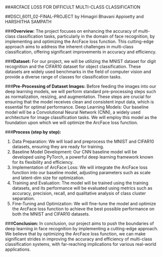 ##ARCFACE LOSS FOR DIFFICULT MULTI-CLASS CLASSIFICATION

##DSCI_6011_02-FINAL-PROJECT by Himagiri Bhavani Appisetty and HARSHITHA SAMPATH

###**Overview:**
The project focuses on enhancing the accuracy of multi-class classification tasks, particularly in the domain of face recognition, by implementing and optimizing the ArcFace loss function. This cutting-edge approach aims to address the inherent challenges in multi-class classification, offering significant improvements in accuracy and efficiency.

###**Dataset:**
For our project, we will be utilizing the MNIST dataset for digit recognition and the CIFAR10 dataset for object classification. These datasets are widely used benchmarks in the field of computer vision and provide a diverse range of classes for classification tasks.

###**Pre-Processing of Dataset Images:**
Before feeding the images into our deep learning models, we will perform standard pre-processing steps such as normalization, resizing, and augmentation. These steps are crucial for ensuring that the model receives clean and consistent input data, which is essential for optimal performance.
Deep Learning Models:
Our baseline model will be a Convolutional Neural Network (CNN), a widely used architecture for image classification tasks. We will employ this model as the foundation upon which we will optimize the ArcFace loss function.

###**Process (step by step):**
1.	Data Preparation: We will load and preprocess the MNIST and CIFAR10 datasets, ensuring they are ready for training.
2.	Baseline Model Development: Our CNN baseline model will be developed using PyTorch, a powerful deep learning framework known for its flexibility and efficiency.
3.	Implementation of ArcFace Loss: We will integrate the ArcFace loss function into our baseline model, adjusting parameters such as scale and latent-dim size for optimization.
4.	Training and Evaluation: The model will be trained using the training datasets, and its performance will be evaluated using metrics such as accuracy, precision, recall, and qualitative analysis of class cluster separation.
5.	Fine-Tuning and Optimization: We will fine-tune the model and optimize the ArcFace loss function to achieve the best possible performance on both the MNIST and CIFAR10 datasets.

###**Conclusion:**
In conclusion, our project aims to push the boundaries of deep learning in face recognition by implementing a cutting-edge approach. We believe that by optimizing the ArcFace loss function, we can make significant strides in improving the accuracy and efficiency of multi-class classification systems, with far-reaching implications for various real-world applications.

